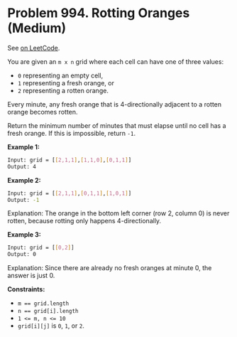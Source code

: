 Problem 994. Rotting Oranges (Medium)
=====================================

See [on LeetCode](https://leetcode.com/problems/rotting-oranges/).

You are given an `m x n` grid where each cell can have one of three values:

* `0` representing an empty cell,
* `1` representing a fresh orange, or
* `2` representing a rotten orange.

Every minute, any fresh orange that is 4-directionally adjacent to a rotten orange becomes rotten.

Return the minimum number of minutes that must elapse until no cell has a fresh orange. If this is impossible, return `-1`.

**Example 1:**

```bash
Input: grid = [[2,1,1],[1,1,0],[0,1,1]]
Output: 4
```

**Example 2:**

```bash
Input: grid = [[2,1,1],[0,1,1],[1,0,1]]
Output: -1
```

Explanation: The orange in the bottom left corner (row 2, column 0) is never rotten, because rotting only happens 4-directionally.

**Example 3:**

```bash
Input: grid = [[0,2]]
Output: 0
```

Explanation: Since there are already no fresh oranges at minute 0, the answer is just 0.

**Constraints:**

* `m == grid.length`
* `n == grid[i].length`
* `1 <= m, n <= 10`
* `grid[i][j]` is `0`, `1`, or `2`.
